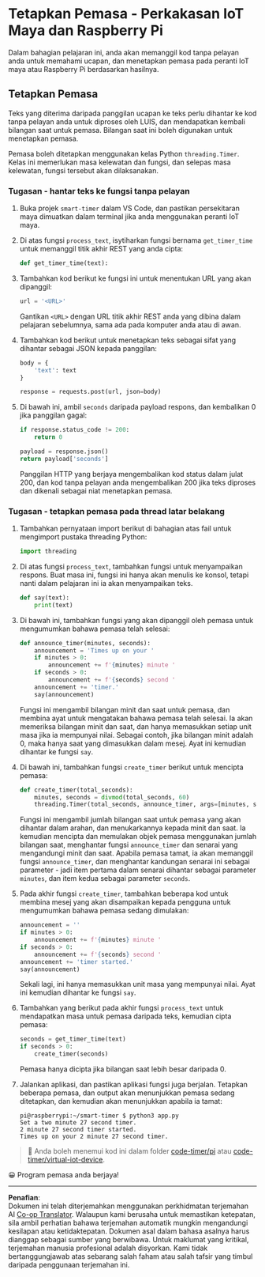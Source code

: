 <!--
CO_OP_TRANSLATOR_METADATA:
{
  "original_hash": "64ad4ddb4de81a18b7252e968f10b404",
  "translation_date": "2025-08-27T23:09:00+00:00",
  "source_file": "6-consumer/lessons/3-spoken-feedback/single-board-computer-set-timer.md",
  "language_code": "ms"
}
-->
# Tetapkan Pemasa - Perkakasan IoT Maya dan Raspberry Pi

Dalam bahagian pelajaran ini, anda akan memanggil kod tanpa pelayan anda untuk memahami ucapan, dan menetapkan pemasa pada peranti IoT maya atau Raspberry Pi berdasarkan hasilnya.

## Tetapkan Pemasa

Teks yang diterima daripada panggilan ucapan ke teks perlu dihantar ke kod tanpa pelayan anda untuk diproses oleh LUIS, dan mendapatkan kembali bilangan saat untuk pemasa. Bilangan saat ini boleh digunakan untuk menetapkan pemasa.

Pemasa boleh ditetapkan menggunakan kelas Python `threading.Timer`. Kelas ini memerlukan masa kelewatan dan fungsi, dan selepas masa kelewatan, fungsi tersebut akan dilaksanakan.

### Tugasan - hantar teks ke fungsi tanpa pelayan

1. Buka projek `smart-timer` dalam VS Code, dan pastikan persekitaran maya dimuatkan dalam terminal jika anda menggunakan peranti IoT maya.

1. Di atas fungsi `process_text`, isytiharkan fungsi bernama `get_timer_time` untuk memanggil titik akhir REST yang anda cipta:

    ```python
    def get_timer_time(text):
    ```

1. Tambahkan kod berikut ke fungsi ini untuk menentukan URL yang akan dipanggil:

    ```python
    url = '<URL>'
    ```

    Gantikan `<URL>` dengan URL titik akhir REST anda yang dibina dalam pelajaran sebelumnya, sama ada pada komputer anda atau di awan.

1. Tambahkan kod berikut untuk menetapkan teks sebagai sifat yang dihantar sebagai JSON kepada panggilan:

    ```python
    body = {
        'text': text
    }
    
    response = requests.post(url, json=body)
    ```

1. Di bawah ini, ambil `seconds` daripada payload respons, dan kembalikan 0 jika panggilan gagal:

    ```python
    if response.status_code != 200:
        return 0
    
    payload = response.json()
    return payload['seconds']
    ```

    Panggilan HTTP yang berjaya mengembalikan kod status dalam julat 200, dan kod tanpa pelayan anda mengembalikan 200 jika teks diproses dan dikenali sebagai niat menetapkan pemasa.

### Tugasan - tetapkan pemasa pada thread latar belakang

1. Tambahkan pernyataan import berikut di bahagian atas fail untuk mengimport pustaka threading Python:

    ```python
    import threading
    ```

1. Di atas fungsi `process_text`, tambahkan fungsi untuk menyampaikan respons. Buat masa ini, fungsi ini hanya akan menulis ke konsol, tetapi nanti dalam pelajaran ini ia akan menyampaikan teks.

    ```python
    def say(text):
        print(text)
    ```

1. Di bawah ini, tambahkan fungsi yang akan dipanggil oleh pemasa untuk mengumumkan bahawa pemasa telah selesai:

    ```python
    def announce_timer(minutes, seconds):
        announcement = 'Times up on your '
        if minutes > 0:
            announcement += f'{minutes} minute '
        if seconds > 0:
            announcement += f'{seconds} second '
        announcement += 'timer.'
        say(announcement)
    ```

    Fungsi ini mengambil bilangan minit dan saat untuk pemasa, dan membina ayat untuk mengatakan bahawa pemasa telah selesai. Ia akan memeriksa bilangan minit dan saat, dan hanya memasukkan setiap unit masa jika ia mempunyai nilai. Sebagai contoh, jika bilangan minit adalah 0, maka hanya saat yang dimasukkan dalam mesej. Ayat ini kemudian dihantar ke fungsi `say`.

1. Di bawah ini, tambahkan fungsi `create_timer` berikut untuk mencipta pemasa:

    ```python
    def create_timer(total_seconds):
        minutes, seconds = divmod(total_seconds, 60)
        threading.Timer(total_seconds, announce_timer, args=[minutes, seconds]).start()
    ```

    Fungsi ini mengambil jumlah bilangan saat untuk pemasa yang akan dihantar dalam arahan, dan menukarkannya kepada minit dan saat. Ia kemudian mencipta dan memulakan objek pemasa menggunakan jumlah bilangan saat, menghantar fungsi `announce_timer` dan senarai yang mengandungi minit dan saat. Apabila pemasa tamat, ia akan memanggil fungsi `announce_timer`, dan menghantar kandungan senarai ini sebagai parameter - jadi item pertama dalam senarai dihantar sebagai parameter `minutes`, dan item kedua sebagai parameter `seconds`.

1. Pada akhir fungsi `create_timer`, tambahkan beberapa kod untuk membina mesej yang akan disampaikan kepada pengguna untuk mengumumkan bahawa pemasa sedang dimulakan:

    ```python
    announcement = ''
    if minutes > 0:
        announcement += f'{minutes} minute '
    if seconds > 0:
        announcement += f'{seconds} second '    
    announcement += 'timer started.'
    say(announcement)
    ```

    Sekali lagi, ini hanya memasukkan unit masa yang mempunyai nilai. Ayat ini kemudian dihantar ke fungsi `say`.

1. Tambahkan yang berikut pada akhir fungsi `process_text` untuk mendapatkan masa untuk pemasa daripada teks, kemudian cipta pemasa:

    ```python
    seconds = get_timer_time(text)
    if seconds > 0:
        create_timer(seconds)
    ```

    Pemasa hanya dicipta jika bilangan saat lebih besar daripada 0.

1. Jalankan aplikasi, dan pastikan aplikasi fungsi juga berjalan. Tetapkan beberapa pemasa, dan output akan menunjukkan pemasa sedang ditetapkan, dan kemudian akan menunjukkan apabila ia tamat:

    ```output
    pi@raspberrypi:~/smart-timer $ python3 app.py 
    Set a two minute 27 second timer.
    2 minute 27 second timer started.
    Times up on your 2 minute 27 second timer.
    ```

> 💁 Anda boleh menemui kod ini dalam folder [code-timer/pi](../../../../../6-consumer/lessons/3-spoken-feedback/code-timer/pi) atau [code-timer/virtual-iot-device](../../../../../6-consumer/lessons/3-spoken-feedback/code-timer/virtual-iot-device).

😀 Program pemasa anda berjaya!

---

**Penafian**:  
Dokumen ini telah diterjemahkan menggunakan perkhidmatan terjemahan AI [Co-op Translator](https://github.com/Azure/co-op-translator). Walaupun kami berusaha untuk memastikan ketepatan, sila ambil perhatian bahawa terjemahan automatik mungkin mengandungi kesilapan atau ketidaktepatan. Dokumen asal dalam bahasa asalnya harus dianggap sebagai sumber yang berwibawa. Untuk maklumat yang kritikal, terjemahan manusia profesional adalah disyorkan. Kami tidak bertanggungjawab atas sebarang salah faham atau salah tafsir yang timbul daripada penggunaan terjemahan ini.